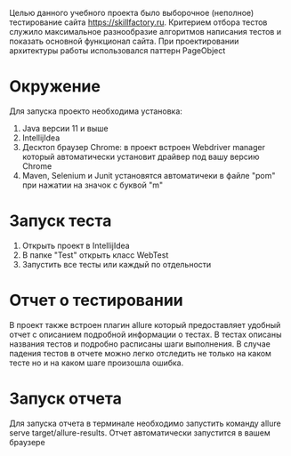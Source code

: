Целью данного учебного проекта было выборочное (неполное) тестирование сайта https://skillfactory.ru.
Критерием отбора тестов служило максимальное разнообразие алгоритмов написания тестов и показать основной функционал сайта.
При проектировании архитектуры работы использовался паттерн PageObject

Окружение
=========
Для запуска проекто необходима установка:
1. Java версии 11 и выше
2. IntellijIdea
3. Десктоп браузер Chrome: в проект встроен Webdriver manager который автоматически установит драйвер под вашу версию Chrome
4. Maven, Selenium и Junit установятся автоматичеки в файле "pom" при нажатии на значок с буквой "m"

Запуск теста
============
1. Открыть проект в IntellijIdea
2. В папке "Test" открыть класс WebTest
3. Запустить все тесты или каждый по отдельности

Отчет о тестировании
====================
В проект также встроен плагин allure который предоставляет удобный отчет с описанием подробной информации о тестах.
В тестах описаны названия тестов и подробно расписаны шаги выполнения.
В случае падения тестов в отчете можно легко отследить не только на каком тесте но и на каком шаге произошла ошибка.

Запуск отчета
=============
Для запуска отчета в терминале необходимо запустить команду allure serve target/allure-results.
Отчет автоматически запустится в вашем браузере